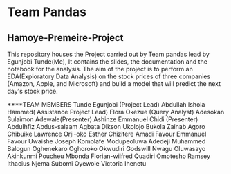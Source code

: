 # Team Pandas
## Hamoye-Premeire-Project
This repository houses the Project carried out by Team pandas lead by Egunjobi Tunde(Me), It contains the slides, the documentation and the notebook for the analysis.
The aim of the project is to perform an EDA(Exploratory Data Analysis) on the stock prices of
three companies (Amazon, Apple, and Microsoft) and build a model that will predict the next
day's stock price. 

****TEAM MEMBERS
Tunde Egunjobi (Project Lead)
Abdullah Ishola Hammed( Assistance Project Lead)
Flora Okezue (Query Analyst)
Adesokan Sulaimon Adewale(Presenter)
Ashinze Emmanuel Chidi (Presenter)
Abdulhfiz Abdus-salaam
Agbata Dikson Ukolojo
Bukola Zainab Agoro
Chibuike Lawrence Orji-oko
Esther Chizitere Amadi
Favour Emmanuel
Favour Uwaishe
Joseph Komolafe
Modupeoluwa Adedeji
Muhammed Balogun
Oghenekaro Oghoroko
Okwudiri Godswill Nwagu
Oluwasayo Akinkunmi
Poucheu Mbonda Florian-wilfred
Quadiri Omotesho
Ramsey Ithacius Njema
Subomi Oyewole
Victoria Ihenetu
